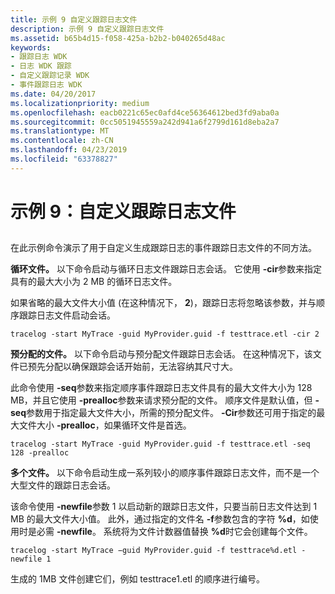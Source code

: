 ```yaml
---
title: 示例 9 自定义跟踪日志文件
description: 示例 9 自定义跟踪日志文件
ms.assetid: b65b4d15-f058-425a-b2b2-b040265d48ac
keywords:
- 跟踪日志 WDK
- 日志 WDK 跟踪
- 自定义跟踪记录 WDK
- 事件跟踪日志 WDK
ms.date: 04/20/2017
ms.localizationpriority: medium
ms.openlocfilehash: eacb0221c65ec0afd4ce56364612bed3fd9aba0a
ms.sourcegitcommit: 0cc5051945559a242d941a6f2799d161d8eba2a7
ms.translationtype: MT
ms.contentlocale: zh-CN
ms.lasthandoff: 04/23/2019
ms.locfileid: "63378827"
---
```

# <a name="example-9-customizing-the-trace-log-file"></a>示例 9：自定义跟踪日志文件


## <span id="ddk_customizing_the_trace_log_file_tools"></span><span id="DDK_CUSTOMIZING_THE_TRACE_LOG_FILE_TOOLS"></span>


在此示例命令演示了用于自定义生成跟踪日志的事件跟踪日志文件的不同方法。

**循环文件。** 以下命令启动与循环日志文件跟踪日志会话。 它使用 **-cir**参数来指定具有的最大大小为 2 MB 的循环日志文件。

如果省略的最大文件大小值 (在这种情况下， **2**)，跟踪日志将忽略该参数，并与顺序跟踪日志文件启动会话。

```
tracelog -start MyTrace -guid MyProvider.guid -f testtrace.etl -cir 2
```

**预分配的文件。** 以下命令启动与预分配文件跟踪日志会话。 在这种情况下，该文件已预先分配以确保跟踪会话开始前，无法容纳其尺寸大。

此命令使用 **-seq**参数来指定顺序事件跟踪日志文件具有的最大文件大小为 128 MB，并且它使用 **-prealloc**参数来请求预分配的文件。 顺序文件是默认值，但 **-seq**参数用于指定最大文件大小，所需的预分配文件。 **-Cir**参数还可用于指定的最大文件大小 **-prealloc**，如果循环文件是首选。

```
tracelog -start MyTrace -guid MyProvider.guid -f testtrace.etl -seq 128 -prealloc
```

**多个文件。** 以下命令启动生成一系列较小的顺序事件跟踪日志文件，而不是一个大型文件的跟踪日志会话。

该命令使用 **-newfile**参数 1 以启动新的跟踪日志文件，只要当前日志文件达到 1 MB 的最大文件大小值。 此外，通过指定的文件名 **-f**参数包含的字符 **%d**，如使用时是必需 **-newfile**。 系统将为文件计数器值替换 **%d**时它会创建每个文件。

```
tracelog -start MyTrace −guid MyProvider.guid -f testtrace%d.etl -newfile 1
```

生成的 1MB 文件创建它们，例如 testtrace1.etl 的顺序进行编号。

 

 





